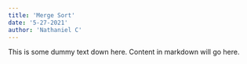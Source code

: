 ```yaml
---
title: 'Merge Sort'
date: '5-27-2021'
author: 'Nathaniel C'
---
```


This is some dummy text down here. Content in markdown will go here.